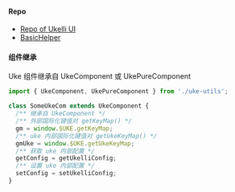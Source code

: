 #### Repo

- [Repo of Ukelli UI](https://github.com/ukelli/ukelli-ui)
- [BasicHelper](https://github.com/SANGET/basic-helper-js.git)

#### 组件继承

Uke 组件继承自 UkeComponent 或 UkePureComponent

```jsx static
import { UkeComponent, UkePureComponent } from './uke-utils';

class SomeUkeCom extends UkeComponent {
  /** 继承自 UkeComponent */
  /** 外部国际化键值对 getKeyMap() */
  gm = window.$UKE.getKeyMap;
  /** uke 内部国际化键值对 getUkeKeyMap() */
  gmUke = window.$UKE.getUkeKeyMap;
  /** 获取 uke 内部配置 */
  getConfig = getUkelliConfig;
  /** 设置 uke 内部配置 */
  setConfig = setUkelliConfig;
}
```
